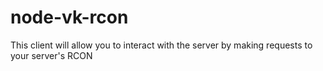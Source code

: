 # node-vk-rcon
This client will allow you to interact with the server by making requests to your server's RCON
